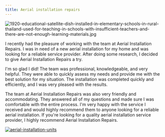 ```yaml
---
title: Aerial installation repairs
---
```


![1920-educational-satellite-dish-installed-in-elementary-schools-in-rural-thailand-used-for-teaching-in-schools-with-insufficient-teachers-and-there-are-not-enough-learning-materials.jpg](/1920-educational-satellite-dish-installed-in-elementary-schools-in-rural-thailand-used-for-teaching-in-schools-with-insufficient-teachers-and-there-are-not-enough-learning-materials.jpg)

I recently had the pleasure of working with the team at Aerial Installation Repairs. I was in need of a new aerial installation for my home and was looking for a reliable service provider. After doing some research, I decided to give Aerial Installation Repairs a try.

I'm so glad I did! The team was professional, knowledgeable, and very helpful. They were able to quickly assess my needs and provide me with the best solution for my situation. The installation was completed quickly and efficiently, and I was very pleased with the results.

The team at Aerial Installation Repairs was also very friendly and accommodating. They answered all of my questions and made sure I was comfortable with the entire process. I'm very happy with the service I received and would highly recommend them to anyone looking for a reliable aerial installation. If you're looking for a quality aerial installation service provider, I highly recommend Aerial Installation Repairs.

[![aerial-installation-units](<https://dabuttonfactory.com/button.png?t=CHECK+SERVICE&f=Noto+Sans-Bold&ts=26&tc=fff&hp=45&vp=20&c=11&bgt=unicolored&bgc=4bd42f>)](<https://londonexpertfinder.com/link>)